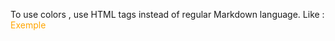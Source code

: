 To use colors , use HTML tags instead of regular Markdown language.
Like  : <span style="color:orange;">Exemple</span>



